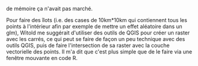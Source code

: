 de mémoire ça n'avait pas marché.

Pour faire des îlots (i.e. des cases de 10km*10km qui contiennent tous les points à l'intérieur afin par exemple de mettre un effet aléatoire dans un glm), Witold me suggérait d'utiliser des outils de QGIS pour créer un raster avec les carrés, ce qui peut se faire de façon un peu technique avec des outils QGIS, puis de faire l'intersection de sa raster avec la couche vectorielle des points. Il m'a dit que c'est plus simple que de le faire via une fenêtre mouvante en code R.
